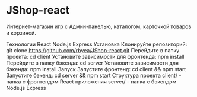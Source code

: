 # JShop-react
Интернет-магазин игр с Админ-панелью, каталогом, карточкой товаров и корзиной.

Технологии
React
Node.js
Express
Установка
Клонируйте репозиторий: git clone https://github.com/rbyea/JShop-react.git
Перейдите в папку проекта: cd client
Установите зависимости для фронтенда: npm install
Перейдите в папку бэкенда: cd server
Установите зависимости для бэкенда: npm install
Запуск
Запустите фронтенд: cd client && npm start
Запустите бэкенд: cd server && npm start
Структура проекта
client/ - папка с фронтендом React приложения
server/ - папка с бэкендом Node.js Express

